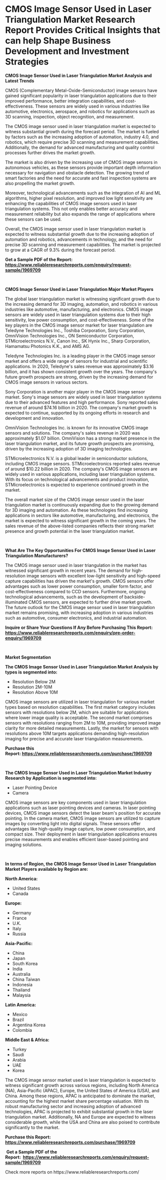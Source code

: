 <p><h1>CMOS Image Sensor Used in Laser Triangulation Market Research Report Provides Critical Insights that can help Shape Business Development and Investment Strategies</h1></p><p><strong>CMOS Image Sensor Used in Laser Triangulation Market Analysis and Latest Trends</strong></p>
<p><p>CMOS (Complementary Metal-Oxide-Semiconductor) image sensors have gained significant popularity in laser triangulation applications due to their improved performance, better integration capabilities, and cost-effectiveness. These sensors are widely used in various industries like automotive, electronics, aerospace, and robotics for applications such as 3D scanning, inspection, object recognition, and measurement.</p><p>The CMOS image sensor used in laser triangulation market is expected to witness substantial growth during the forecast period. The market is fueled by factors such as the increasing adoption of automation, industry 4.0, and robotics, which require precise 3D scanning and measurement capabilities. Additionally, the demand for advanced manufacturing and quality control processes further drives the market growth.</p><p>The market is also driven by the increasing use of CMOS image sensors in autonomous vehicles, as these sensors provide important depth information necessary for navigation and obstacle detection. The growing trend of smart factories and the need for accurate and fast inspection systems are also propelling the market growth.</p><p>Moreover, technological advancements such as the integration of AI and ML algorithms, higher pixel resolution, and improved low light sensitivity are enhancing the capabilities of CMOS image sensors used in laser triangulation systems. This not only enables better accuracy and measurement reliability but also expands the range of applications where these sensors can be used.</p><p>Overall, the CMOS image sensor used in laser triangulation market is expected to witness substantial growth due to the increasing adoption of automation and robotics, advancements in technology, and the need for precise 3D scanning and measurement capabilities. The market is projected to grow at a CAGR of 9.3% during the forecast period.</p></p>
<p><strong>Get a Sample PDF of the Report:&nbsp; <a href="https://www.reliableresearchreports.com/enquiry/request-sample/1969709">https://www.reliableresearchreports.com/enquiry/request-sample/1969709</a></strong></p>
<p>&nbsp;</p>
<p><strong>CMOS Image Sensor Used in Laser Triangulation Major Market Players</strong></p>
<p><p>The global laser triangulation market is witnessing significant growth due to the increasing demand for 3D imaging, automation, and robotics in various industries like automotive, manufacturing, and electronics. CMOS image sensors are widely used in laser triangulation systems due to their high sensitivity, low power consumption, and cost-effectiveness. Some of the key players in the CMOS image sensor market for laser triangulation are Teledyne Technologies Inc., Toshiba Corporation, Sony Corporation, OmniVision Technologies Inc., ON Semiconductor Corporation, STMicroelectronics N.V., Canon Inc., SK Hynix Inc., Sharp Corporation, Hamamatsu Photonics K.K., and AMS AG.</p><p>Teledyne Technologies Inc. is a leading player in the CMOS image sensor market and offers a wide range of sensors for industrial and scientific applications. In 2020, Teledyne's sales revenue was approximately $3.16 billion, and it has shown consistent growth over the years. The company's future growth prospects are strong, driven by the increasing demand for CMOS image sensors in various sectors.</p><p>Sony Corporation is another major player in the CMOS image sensor market. Sony's image sensors are widely used in laser triangulation systems due to their advanced features and high performance. Sony reported sales revenue of around $74.16 billion in 2020. The company's market growth is expected to continue, supported by its ongoing efforts in research and development and innovation.</p><p>OmniVision Technologies Inc. is known for its innovative CMOS image sensors and solutions. The company's sales revenue in 2020 was approximately $1.07 billion. OmniVision has a strong market presence in the laser triangulation market, and its future growth prospects are promising, driven by the increasing adoption of 3D imaging technologies.</p><p>STMicroelectronics N.V. is a global leader in semiconductor solutions, including CMOS image sensors. STMicroelectronics reported sales revenue of around $10.22 billion in 2020. The company's CMOS image sensors are widely used in various applications, including laser triangulation systems. With its focus on technological advancements and product innovation, STMicroelectronics is expected to experience continued growth in the market.</p><p>The overall market size of the CMOS image sensor used in the laser triangulation market is continuously expanding due to the growing demand for 3D imaging and automation. As these technologies find increasing applications in sectors like automotive, manufacturing, and electronics, the market is expected to witness significant growth in the coming years. The sales revenue of the above-listed companies reflects their strong market presence and growth potential in the laser triangulation market.</p></p>
<p>&nbsp;</p>
<p><strong>What Are The Key Opportunities For CMOS Image Sensor Used in Laser Triangulation Manufacturers?</strong></p>
<p><p>The CMOS image sensor used in laser triangulation in the market has witnessed significant growth in recent years. The demand for high-resolution image sensors with excellent low-light sensitivity and high-speed capture capabilities has driven the market's growth. CMOS sensors offer advantages such as lower power consumption, smaller form factor, and cost-effectiveness compared to CCD sensors. Furthermore, ongoing technological advancements, such as the development of backside-illuminated CMOS sensors, are expected to further drive market growth. The future outlook for the CMOS image sensor used in laser triangulation market remains promising, with increasing adoption in various industries such as automotive, consumer electronics, and industrial automation.</p></p>
<p><strong>Inquire or Share Your Questions If Any Before Purchasing This Report: <a href="https://www.reliableresearchreports.com/enquiry/pre-order-enquiry/1969709">https://www.reliableresearchreports.com/enquiry/pre-order-enquiry/1969709</a></strong></p>
<p>&nbsp;</p>
<p><strong>Market Segmentation</strong></p>
<p><strong>The CMOS Image Sensor Used in Laser Triangulation Market Analysis by types is segmented into:</strong></p>
<p><ul><li>Resolution Below 2M</li><li>Resolution 2M-10M</li><li>Resolution Above 10M</li></ul></p>
<p><p>CMOS image sensors are utilized in laser triangulation for various market types based on resolution capabilities. The first market category includes sensors with resolutions below 2M, which are suitable for applications where lower image quality is acceptable. The second market comprises sensors with resolutions ranging from 2M to 10M, providing improved image clarity for more detailed measurements. Lastly, the market for sensors with resolutions above 10M targets applications demanding high-resolution imaging for precise and accurate laser triangulation measurements.</p></p>
<p><strong>Purchase this Report:&nbsp;<a href="https://www.reliableresearchreports.com/purchase/1969709">https://www.reliableresearchreports.com/purchase/1969709</a></strong></p>
<p>&nbsp;</p>
<p><strong>The CMOS Image Sensor Used in Laser Triangulation Market Industry Research by Application is segmented into:</strong></p>
<p><ul><li>Laser Pointing Device</li><li>Camera</li></ul></p>
<p><p>CMOS image sensors are key components used in laser triangulation applications such as laser pointing devices and cameras. In laser pointing devices, CMOS image sensors detect the laser beam's position for accurate pointing. In the camera market, CMOS image sensors are utilized to capture images by converting light into digital signals. These sensors offer advantages like high-quality image capture, low power consumption, and compact size. Their deployment in laser triangulation applications ensures precise measurements and enables efficient laser-based pointing and imaging solutions.</p></p>
<p>&nbsp;</p>
<p><strong>In terms of Region, the CMOS Image Sensor Used in Laser Triangulation Market Players available by Region are:</strong></p>
<p>
    <p> <strong> North America: </strong>
        <ul>
            <li>United States</li>
            <li>Canada</li>
        </ul>
        </p> 
    <p> <strong> Europe: </strong>
        <ul>
            <li>Germany</li>
            <li>France</li>
            <li>U.K.</li>
            <li>Italy</li>
            <li>Russia</li>
        </ul>
        </p> 
    <p> <strong> Asia-Pacific: </strong>
        <ul>
            <li>China</li>
            <li>Japan</li>
            <li>South Korea</li>
            <li>India</li>
            <li>Australia</li>
            <li>China Taiwan</li>
            <li>Indonesia</li>
            <li>Thailand</li>
            <li>Malaysia</li>
        </ul>
        </p> 
    <p> <strong> Latin America: </strong>
        <ul>
            <li>Mexico</li>
            <li>Brazil</li>
            <li>Argentina Korea</li>
            <li>Colombia</li>
        </ul>
        </p> 
    <p> <strong> Middle East & Africa: </strong>
        <ul>
            <li>Turkey</li>
            <li>Saudi</li>
            <li>Arabia</li>
            <li>UAE</li>
            <li>Korea</li>
        </ul>
    </p>
    </p>
<p><p>The CMOS image sensor market used in laser triangulation is expected to witness significant growth across various regions, including North America (NA), Asia-Pacific (APAC), Europe, the United States of America (USA), and China. Among these regions, APAC is anticipated to dominate the market, accounting for the highest market share percentage valuation. With its robust manufacturing sector and increasing adoption of advanced technologies, APAC is projected to exhibit substantial growth in the laser triangulation market. Additionally, NA and Europe are expected to witness considerable growth, while the USA and China are also poised to contribute significantly to the market.</p></p>
<p><strong>Purchase this Report: <a href="https://www.reliableresearchreports.com/purchase/1969709">https://www.reliableresearchreports.com/purchase/1969709</a></strong></p>
<p>&nbsp;<strong>Get a Sample PDF of the Report:&nbsp;&nbsp;<a href="https://www.reliableresearchreports.com/enquiry/request-sample/1969709">https://www.reliableresearchreports.com/enquiry/request-sample/1969709</a></strong></p>
<p><strong></strong></p>
<p>Check more reports on https://www.reliableresearchreports.com/</p>